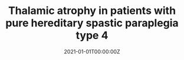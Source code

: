 ---
title: "Thalamic atrophy in patients with pure hereditary spastic paraplegia type 4"
authors:
- Francisco J. Navas Sánchez
- Alberto Fernández Pena
- Daniel Martín de Blas
- Yasser Alemán Gómez
- Luis Marcos Vidal
- Juan A. Guzmán de Villoria
- Pilar Fernández García
- Julia Romero
- Irene Catalina
- Laura Lillo
- José L. Muñóz Blanco
- Andrés Ordóñez Ugalde
- Beatriz Quintáns
- Julio Pardo
- María Jesús Sobrido
- Susana Carmona
- Francisco Grandas
- Manuel Desco
date: "2021-01-01T00:00:00Z"
doi: ""
publishDate: "2021-01-01T00:00:00Z"
publication_types: ["2"]
publication: "In *Journal of Neurology*"
tags:
- Otros
featured: false
links:
- name: Link
  url: https://link.springer.com/article/10.1007/s00415-020-10387-4
---